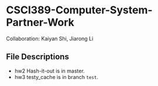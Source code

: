 # CSCI389-Computer-System-Partner-Work
Collaboration: Kaiyan Shi, Jiarong Li

## File Descriptions
+ hw2 Hash-it-out is in master.
+ hw3 testy_cache is in branch `test`.
